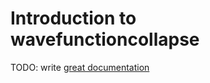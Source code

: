 # Introduction to wavefunctioncollapse

TODO: write [great documentation](http://jacobian.org/writing/what-to-write/)
